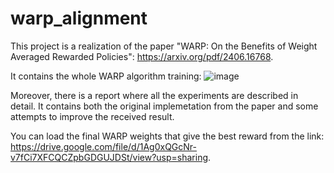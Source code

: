 # warp_alignment

This project is a realization of the paper "WARP: On the Benefits of Weight Averaged
Rewarded Policies": https://arxiv.org/pdf/2406.16768.

It contains the whole WARP algorithm training:
![image](https://github.com/user-attachments/assets/1d1b62ed-c91c-4720-b46a-cad59e1dfaeb)

Moreover, there is a report where all the experiments are described in detail. It contains both the original implemetation from the paper and some attempts
to improve the received result.

You can load the final WARP weights that give the best reward from the link: https://drive.google.com/file/d/1Ag0xQGcNr-v7fCi7XFCQCZpbGDGUJDSt/view?usp=sharing.

